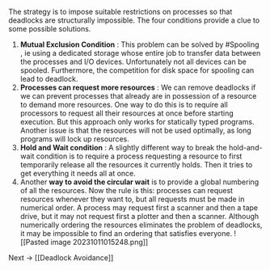The strategy is to impose suitable restrictions on processes so
that deadlocks are structurally impossible. The four conditions provide a clue to some possible solutions.

1. **Mutual Exclusion Condition** : This problem can be solved by #Spooling , ie using a dedicated storage whose entire job to transfer data between the processes and I/O devices. Unfortunately not all devices can be spooled. Furthermore, the competition for disk space for spooling can lead to deadlock.
2. **Processes can request more resources** : We can remove deadlocks if we can prevent processes that already are in possession of a resource to demand more resources. One way to do this is to require all processors to request all their resources at once before starting execution. But this approach only works for statically typed programs. Another issue is that the resources will not be used optimally, as long programs will lock up resources.
3. **Hold and Wait condition** : A slightly different way to break the hold-and-wait condition is to require a process requesting a resource to first temporarily release all the resources it currently holds. Then it tries to get everything it needs all at once.
4. Another **way to avoid the circular wait** is to provide a global numbering of all the resources. Now the rule is this: processes can request resources whenever they want to, but all requests must be made in numerical order. A process may request first a scanner and then a tape drive, but it may  not request first a plotter and then a scanner. Although numerically ordering the resources eliminates the problem of deadlocks, it may be impossible to find an ordering that satisfies everyone.
![[Pasted image 20231011015248.png]]

Next → [[Deadlock Avoidance]]
